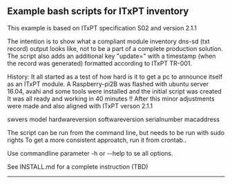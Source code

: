 **Example bash scripts for ITxPT inventory**
--------------------------------------
This example is based on ITxPT specification S02 and version 2.1.1

The intention is to show what a compliant module inventory dns-sd (txt record) output looks like, not to be a part of a complete production solution.
The script also adds an additional key "update=" with a timestamp (when the record was generated) formatted according to ITxPT TR-001.

History:
It all started as a test of how hard is it to get a pc to announce itself as an ITxPT module.
A Raspberry-pi2B was flashed with ubuntu server 16.04, avahi and some tools were installed and the initial script was created
It was all ready and working in 40 minutes !!
After this minor adjustments were made and also aligned with ITxPT verson 2.1.1

swvers
model
hardwareversion
softwareversion
serialnumber
macaddress


The script can be run from the command line, but needs to be run with sudo rights
To get a more consistent approatch, run it from crontab..

Use commandline parameter -h or --help to se all options.

See INSTALL.md for a complete instruction (TBD)

--------------------------------------
